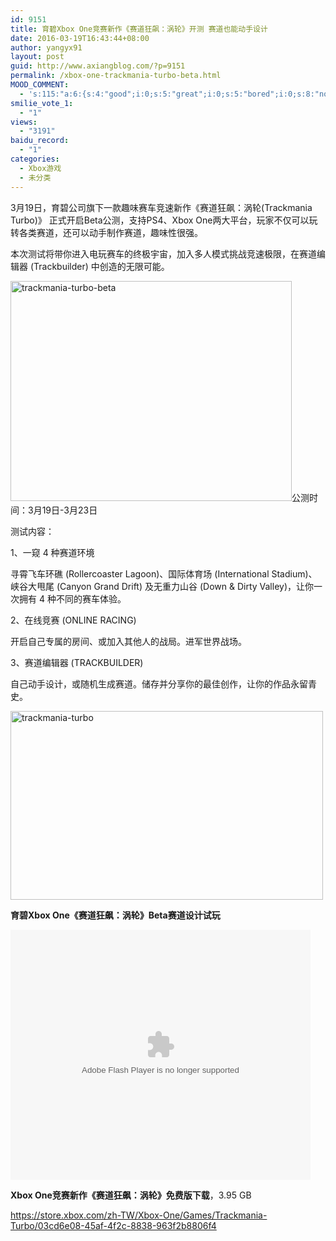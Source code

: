 ```yaml
---
id: 9151
title: 育碧Xbox One竞赛新作《赛道狂飙：涡轮》开测 赛道也能动手设计
date: 2016-03-19T16:43:44+08:00
author: yangyx91
layout: post
guid: http://www.axiangblog.com/?p=9151
permalink: /xbox-one-trackmania-turbo-beta.html
MOOD_COMMENT:
  - 's:115:"a:6:{s:4:"good";i:0;s:5:"great";i:0;s:5:"bored";i:0;s:8:"nonsense";i:0;s:13:"notunderstand";i:0;s:7:"passing";i:0;}";'
smilie_vote_1:
  - "1"
views:
  - "3191"
baidu_record:
  - "1"
categories:
  - Xbox游戏
  - 未分类
---
```

3月19日，育碧公司旗下一款趣味赛车竞速新作《赛道狂飙：涡轮(Trackmania Turbo)》 正式开启Beta公测，支持PS4、Xbox One两大平台，玩家不仅可以玩转各类赛道，还可以动手制作赛道，趣味性很强。

本次测试将带你进入电玩赛车的终极宇宙，加入多人模式挑战竞速极限，在赛道编辑器 (Trackbuilder) 中创造的无限可能。

<a href="http://www.axiangblog.com/xbox-one-trackmania-turbo-beta.html/trackmania-turbo-beta" rel="attachment wp-att-9155" target="_blank"  rel="nofollow" ><img loading="lazy" class="aligncenter size-full wp-image-9155" src="http://www.axiangblog.com/wp-content/uploads/2016/03/trackmania-turbo-beta.jpg" alt="trackmania-turbo-beta" width="450" height="352" /></a>公测时间：3月19日-3月23日

测试内容：

1、一窥 4 种赛道环境

寻霄飞车环礁 (Rollercoaster Lagoon)、国际体育场 (International Stadium)、峡谷大甩尾 (Canyon Grand Drift) 及无重力山谷 (Down & Dirty Valley)，让你一次拥有 4 种不同的赛车体验。

2、在线竞赛 (ONLINE RACING)

开启自己专属的房间、或加入其他人的战局。进军世界战场。

3、赛道编辑器 (TRACKBUILDER)

自己动手设计，或随机生成赛道。储存并分享你的最佳创作，让你的作品永留青史。

<a href="http://www.axiangblog.com/xbox-one-trackmania-turbo-beta.html/trackmania-turbo" rel="attachment wp-att-9154" target="_blank"  rel="nofollow" ><img loading="lazy" class="aligncenter size-full wp-image-9154" src="http://www.axiangblog.com/wp-content/uploads/2016/03/trackmania-turbo.jpg" alt="trackmania-turbo" width="500" height="302" /></a>

**育碧Xbox One《赛道狂飙：涡轮》Beta赛道设计试玩**

<embed src="http://player.youku.com/player.php/sid/XMTUwNTE0NTUwNA==/v.swf" type="application/x-shockwave-flash" width="480" height="400" align="middle">
</embed>

**Xbox One竞赛新作《赛道狂飙：涡轮》免费版下载**，3.95 GB

<a href="https://store.xbox.com/zh-TW/Xbox-One/Games/Trackmania-Turbo/03cd6e08-45af-4f2c-8838-963f2b8806f4" target="_blank" rel="nofollow" >https://store.xbox.com/zh-TW/Xbox-One/Games/Trackmania-Turbo/03cd6e08-45af-4f2c-8838-963f2b8806f4</a>